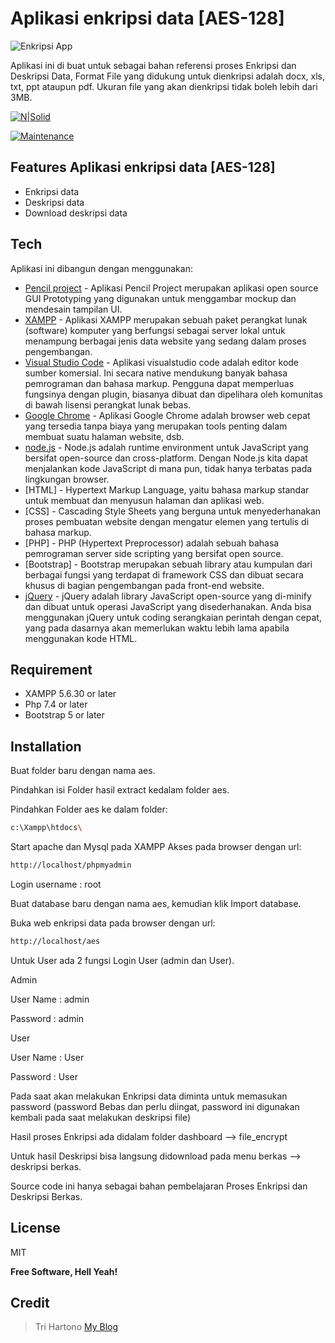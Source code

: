 # Aplikasi enkripsi data [AES-128]

![Enkripsi App](https://github.com/novri3h/aplikasi-enkripsi-data-AES-128/assets/25641359/353e7962-19b4-425f-9851-e8204be9822c)


Aplikasi ini di buat untuk sebagai bahan referensi proses Enkripsi dan Deskripsi Data, Format File yang didukung untuk dienkripsi adalah docx, xls, txt, ppt ataupun pdf. Ukuran file yang akan dienkripsi tidak boleh lebih dari 3MB.

[![N|Solid](https://cldup.com/dTxpPi9lDf.thumb.png)](https://nodesource.com/products/nsolid)

[![Maintenance](https://img.shields.io/badge/Maintained%3F-yes-green.svg)](https://github.com/novri3h/aplikasi-enkripsi-data-AES-128)

## Features Aplikasi enkripsi data [AES-128]

- Enkripsi data
- Deskripsi data
- Download deskripsi data

## Tech

Aplikasi ini dibangun dengan menggunakan:

- [Pencil project](https://pencil.evolus.vn) - Aplikasi Pencil Project merupakan aplikasi open source GUI Prototyping yang digunakan untuk menggambar mockup dan mendesain tampilan UI.
- [XAMPP](https://www.apachefriends.org/download.html) - Aplikasi XAMPP merupakan sebuah paket perangkat lunak (software) komputer yang berfungsi sebagai server lokal untuk menampung berbagai jenis data website yang sedang dalam proses pengembangan.
- [Visual Studio Code](https://code.visualstudio.com/download) - Aplikasi visualstudio code adalah editor kode sumber komersial. Ini secara native mendukung banyak bahasa pemrograman dan bahasa markup. Pengguna dapat memperluas fungsinya dengan plugin, biasanya dibuat dan dipelihara oleh komunitas di bawah lisensi perangkat lunak bebas.
- [Google Chrome](https://www.google.com/chrome) - Aplikasi Google Chrome adalah browser web cepat yang tersedia tanpa biaya yang merupakan tools penting dalam membuat suatu halaman website, dsb.
- [node.js] - Node.js adalah runtime environment untuk JavaScript yang bersifat open-source dan cross-platform. Dengan Node.js kita dapat menjalankan kode JavaScript di mana pun, tidak hanya terbatas pada lingkungan browser.
- [HTML] - Hypertext Markup Language, yaitu bahasa markup standar untuk membuat dan menyusun halaman dan aplikasi web.
- [CSS] - Cascading Style Sheets yang berguna untuk menyederhanakan proses pembuatan website dengan mengatur elemen yang tertulis di bahasa markup.
- [PHP] - PHP (Hypertext Preprocessor) adalah sebuah bahasa pemrograman server side scripting yang bersifat open source.
- [Bootstrap] - Bootstrap merupakan sebuah library atau kumpulan dari berbagai fungsi yang terdapat di framework CSS dan dibuat secara khusus di bagian pengembangan pada front-end website.
- [jQuery] - jQuery adalah library JavaScript open-source yang di-minify dan dibuat untuk operasi JavaScript yang disederhanakan. Anda bisa menggunakan jQuery untuk coding serangkaian perintah dengan cepat, yang pada dasarnya akan memerlukan waktu lebih lama apabila menggunakan kode HTML.

## Requirement

- XAMPP 5.6.30 or later
- Php 7.4 or later
- Bootstrap 5 or later

## Installation

Buat folder baru dengan nama aes.

Pindahkan isi Folder hasil extract kedalam folder aes.

Pindahkan Folder aes ke dalam folder:
```sh
c:\Xampp\htdocs\
```

Start apache dan Mysql pada XAMPP
Akses pada browser dengan url:
```sh
http://localhost/phpmyadmin
```
Login username : root

Buat database baru dengan nama aes, kemudian klik Import database.

Buka web enkripsi data pada browser dengan url:
```sh
http://localhost/aes
```

Untuk User ada 2 fungsi Login User (admin dan User).

Admin

User Name : admin

Password  : admin

User

User Name : User

Password  : User

Pada saat akan melakukan Enkripsi data diminta untuk memasukan password (password Bebas dan perlu diingat, password ini digunakan kembali pada saat melakukan deskripsi file) 

Hasil proses Enkripsi ada didalam folder dashboard --> file_encrypt

Untuk hasil Deskripsi bisa langsung didownload pada menu berkas --> deskripsi berkas.

Source code ini hanya sebagai bahan pembelajaran Proses Enkripsi dan Deskripsi Berkas.

## License

MIT

**Free Software, Hell Yeah!**

[//]: # (These are reference links used in the body of this note and get stripped out when the markdown processor does its job. There is no need to format nicely because it shouldn't be seen. Thanks SO - http://stackoverflow.com/questions/4823468/store-comments-in-markdown-syntax)

   [dill]: <https://github.com/joemccann/dillinger>
   [git-repo-url]: <https://github.com/joemccann/dillinger.git>
   [john gruber]: <http://daringfireball.net>
   [df1]: <http://daringfireball.net/projects/markdown/>
   [markdown-it]: <https://github.com/markdown-it/markdown-it>
   [Ace Editor]: <http://ace.ajax.org>
   [node.js]: <http://nodejs.org>
   [Twitter Bootstrap]: <http://twitter.github.com/bootstrap/>
   [jQuery]: <http://jquery.com>
   [@tjholowaychuk]: <http://twitter.com/tjholowaychuk>
   [express]: <http://expressjs.com>
   [AngularJS]: <http://angularjs.org>
   [Gulp]: <http://gulpjs.com>

   [PlDb]: <https://github.com/joemccann/dillinger/tree/master/plugins/dropbox/README.md>
   [PlGh]: <https://github.com/joemccann/dillinger/tree/master/plugins/github/README.md>
   [PlGd]: <https://github.com/joemccann/dillinger/tree/master/plugins/googledrive/README.md>
   [PlOd]: <https://github.com/joemccann/dillinger/tree/master/plugins/onedrive/README.md>
   [PlMe]: <https://github.com/joemccann/dillinger/tree/master/plugins/medium/README.md>
   [PlGa]: <https://github.com/RahulHP/dillinger/blob/master/plugins/googleanalytics/README.md>

## Credit
> Tri Hartono [My Blog](https://bit.ly/M-UMKM)
